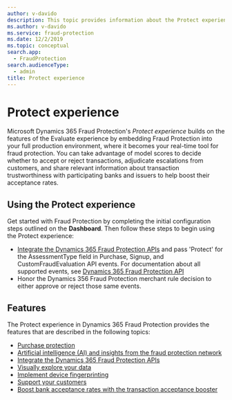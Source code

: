 ```yaml
---
author: v-davido
description: This topic provides information about the Protect experience in Microsoft Dynamics 365 Fraud Protection.
ms.author: v-davido
ms.service: fraud-protection
ms.date: 12/2/2019
ms.topic: conceptual
search.app: 
  - FraudProtection
search.audienceType:
  - admin
title: Protect experience
---
```


# Protect experience

Microsoft Dynamics 365 Fraud Protection's *Protect experience* builds on the features of the Evaluate experience by embedding Fraud Protection into your full production environment, where it becomes your real-time tool for fraud protection. You can take advantage of model scores to decide whether to accept or reject transactions, adjudicate escalations from customers, and share relevant information about transaction trustworthiness with participating banks and issuers to help boost their acceptance rates.

## Using the Protect experience
Get started with Fraud Protection by completing the initial configuration steps outlined on the **Dashboard**. Then follow these steps to begin using the Protect experience:

- [Integrate the Dynamics 365 Fraud Protection APIs](integrate-real-time-api.md) and pass 'Protect' for the AssessmentType field in Purchase, Signup, and CustomFraudEvaluation API events. For documentation about all supported events, see <a href="https://go.microsoft.com/fwlink/?linkid=2084942" target="_blank">Dynamics 365 Fraud Protection API</a>
- Honor the Dynamics 356 Fraud Protection merchant rule decision to either approve or reject those same events.

## Features
The Protect experience in Dynamics 365 Fraud Protection provides the features that are described in the following topics:

- [Purchase protection](purchase-protection.md)
- [Artificial intelligence (AI) and insights from the fraud protection network](fraud-protection-network.md)
- [Integrate the Dynamics 365 Fraud Protection APIs](integrate-real-time-api.md)
- [Visually explore your data](graph-explorer.md)
- [Implement device fingerprinting](device-fingerprinting.md)
- [Support your customers](risk-support.md)
- [Boost bank acceptance rates with the transaction acceptance booster](transaction-acceptance-booster.md)
